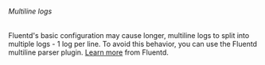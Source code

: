 ###### Multiline logs

Fluentd's basic configuration may cause longer, multiline logs to split into multiple logs - 1 log per line. To avoid this behavior, you can use the Fluentd multiline parser plugin. [Learn more](https://docs.fluentd.org/parser/multiline) from Fluentd.